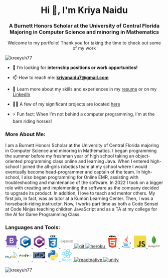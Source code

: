 <h1 align="center">Hi 👋, I'm Kriya Naidu</h1>
<h3 align="center">A Burnett Honors Scholar at the University of Central Florida</br>Majoring in Computer Science and minoring in Mathematics</h3>
<p align="center">Welcome to my portfolio! Thank you for taking the time to check out some of my work</p>
<p align="left"> <img src="https://komarev.com/ghpvc/?username=kreeyuh77&label=Profile%20views&color=0e75b6&style=flat" alt="kreeyuh77" /> </p>

<!--📝 I'm a full time student with three part time jobs. I teach programming at Code Ninjas, I am a teaching assistant for the AI for Game Programming class at my college, and on the weekends, I give horse back riding lessons! (Anyone notice the trend? I love to learn and teach!)-->

- 🤝 I’m looking for **internship positions or work opportunites!**

- 📫 How to reach me: **kriyanaidu7@gmail.com**

- 📄 Learn more about my skills and experiences in my [resume](https://drive.google.com/file/d/1AhECkdWLp0CSvy1pfkay4i-wk6OFHIWD/view?usp=sharing) or on my  [LinkedIn](https://www.linkedin.com/in/kriyanaidu/)
- 👨‍💻 A few of my significant projects are located [here](https://github.com/kreeyuh77?tab=repositories)

- ⚡ Fun fact: When I'm not behind a computer programming, I'm at the barn riding horses!

<h3 align="left">More About Me:</h3>
I am a Burnett Honors Scholar at the University of Central Florida majoring in Computer Science and minoring in Mathematics. I began programming the summer before my freshman year of high school taking an object-oriented programming class online and learning Java. When I entered high-school I joined the all-girls robotics team at my school where I would eventually become head-programmer and captain of the team. In high-school, I also began programming for Online EMR, assisting with troubleshooting and maintenance of the software. In 2022 I took on a bigger role with creating and implementing the software as the company decided to upgrade its product. In addition, I love to teach and mentor others. My first job, in fact, was as tutor at a Kumon Learning Center. Then, I was a horseback-riding instructor. Now, I works part time as both a Code Sensei at Code Ninjas teaching children JavaScript and as a TA at my college for the AI for Game Programming Class.
<!--<h3 align="left">Connect with me:</h3>
<p align="left">
<a href="https://linkedin.com/in/kriya naidu" target="blank"><img align="center" src="https://raw.githubusercontent.com/rahuldkjain/github-profile-readme-generator/master/src/images/icons/Social/linked-in-alt.svg" alt="kriya naidu" height="30" width="40" /></a>
<a href="https://discord.gg/kreeyuh77#4281" target="blank"><img align="center" src="https://raw.githubusercontent.com/rahuldkjain/github-profile-readme-generator/master/src/images/icons/Social/discord.svg" alt="kreeyuh77#4281" height="30" width="40" /></a>
</p>-->

<h3 align="left">Languages and Tools:</h3>
<p align="left"> <a href="https://getbootstrap.com" target="_blank" rel="noreferrer"> <img src="https://raw.githubusercontent.com/devicons/devicon/master/icons/bootstrap/bootstrap-plain-wordmark.svg" alt="bootstrap" width="40" height="40"/> </a> <a href="https://www.cprogramming.com/" target="_blank" rel="noreferrer"> <img src="https://raw.githubusercontent.com/devicons/devicon/master/icons/c/c-original.svg" alt="c" width="40" height="40"/> </a> <a href="https://www.w3schools.com/cs/" target="_blank" rel="noreferrer"> <img src="https://raw.githubusercontent.com/devicons/devicon/master/icons/csharp/csharp-original.svg" alt="csharp" width="40" height="40"/> </a> <a href="https://www.w3schools.com/css/" target="_blank" rel="noreferrer"> <img src="https://raw.githubusercontent.com/devicons/devicon/master/icons/css3/css3-original-wordmark.svg" alt="css3" width="40" height="40"/> </a> <a href="https://expressjs.com" target="_blank" rel="noreferrer"> <img src="https://raw.githubusercontent.com/devicons/devicon/master/icons/express/express-original-wordmark.svg" alt="express" width="40" height="40"/> </a> <a href="https://git-scm.com/" target="_blank" rel="noreferrer"> <img src="https://www.vectorlogo.zone/logos/git-scm/git-scm-icon.svg" alt="git" width="40" height="40"/> </a> <a href="https://heroku.com" target="_blank" rel="noreferrer"> <img src="https://www.vectorlogo.zone/logos/heroku/heroku-icon.svg" alt="heroku" width="40" height="40"/> </a> <a href="https://www.w3.org/html/" target="_blank" rel="noreferrer"> <img src="https://raw.githubusercontent.com/devicons/devicon/master/icons/html5/html5-original-wordmark.svg" alt="html5" width="40" height="40"/> </a> <a href="https://www.java.com" target="_blank" rel="noreferrer"> <img src="https://raw.githubusercontent.com/devicons/devicon/master/icons/java/java-original.svg" alt="java" width="40" height="40"/> </a> <a href="https://developer.mozilla.org/en-US/docs/Web/JavaScript" target="_blank" rel="noreferrer"> <img src="https://raw.githubusercontent.com/devicons/devicon/master/icons/javascript/javascript-original.svg" alt="javascript" width="40" height="40"/> </a> <a href="https://www.mongodb.com/" target="_blank" rel="noreferrer"> <img src="https://raw.githubusercontent.com/devicons/devicon/master/icons/mongodb/mongodb-original-wordmark.svg" alt="mongodb" width="40" height="40"/> </a> <a href="https://www.mysql.com/" target="_blank" rel="noreferrer"> <img src="https://raw.githubusercontent.com/devicons/devicon/master/icons/mysql/mysql-original-wordmark.svg" alt="mysql" width="40" height="40"/> </a> <a href="https://nodejs.org" target="_blank" rel="noreferrer"> <img src="https://raw.githubusercontent.com/devicons/devicon/master/icons/nodejs/nodejs-original-wordmark.svg" alt="nodejs" width="40" height="40"/> </a> <a href="https://www.php.net" target="_blank" rel="noreferrer"> <img src="https://raw.githubusercontent.com/devicons/devicon/master/icons/php/php-original.svg" alt="php" width="40" height="40"/> </a> <a href="https://www.python.org" target="_blank" rel="noreferrer"> <img src="https://raw.githubusercontent.com/devicons/devicon/master/icons/python/python-original.svg" alt="python" width="40" height="40"/> </a> <a href="https://reactjs.org/" target="_blank" rel="noreferrer"> <img src="https://raw.githubusercontent.com/devicons/devicon/master/icons/react/react-original-wordmark.svg" alt="react" width="40" height="40"/> </a> <a href="https://reactnative.dev/" target="_blank" rel="noreferrer"> <img src="https://reactnative.dev/img/header_logo.svg" alt="reactnative" width="40" height="40"/> </a> <a href="https://unity.com/" target="_blank" rel="noreferrer"> <img src="https://www.vectorlogo.zone/logos/unity3d/unity3d-icon.svg" alt="unity" width="40" height="40"/> </a> </p>

<p><img align="center" src="https://github-readme-stats.vercel.app/api/top-langs?username=kreeyuh77&show_icons=true&locale=en&layout=compact" alt="kreeyuh77" /></p>

